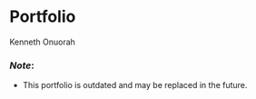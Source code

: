 # Portfolio
Kenneth Onuorah

### ***Note***: 
* This portfolio is outdated and may be replaced in the future. 
